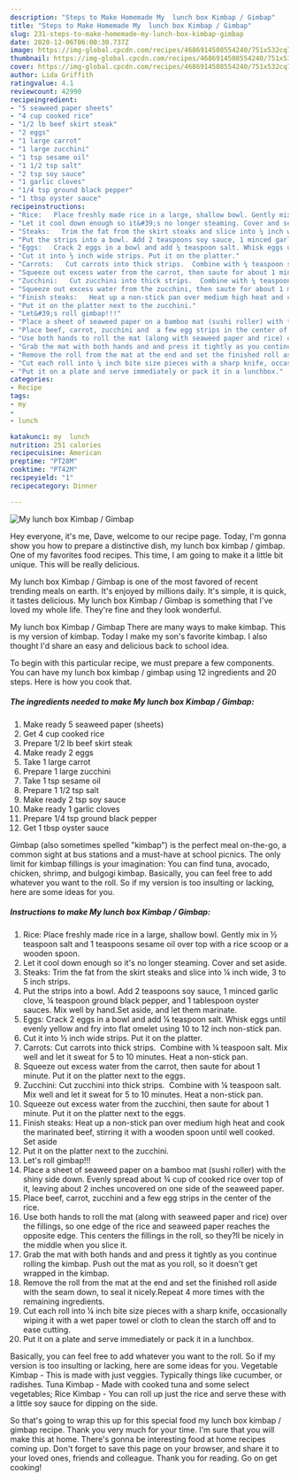 ```yaml
---
description: "Steps to Make Homemade My  lunch box Kimbap / Gimbap"
title: "Steps to Make Homemade My  lunch box Kimbap / Gimbap"
slug: 231-steps-to-make-homemade-my-lunch-box-kimbap-gimbap
date: 2020-12-06T06:00:30.737Z
image: https://img-global.cpcdn.com/recipes/4686914508554240/751x532cq70/my-lunch-box-kimbap-gimbap-recipe-main-photo.jpg
thumbnail: https://img-global.cpcdn.com/recipes/4686914508554240/751x532cq70/my-lunch-box-kimbap-gimbap-recipe-main-photo.jpg
cover: https://img-global.cpcdn.com/recipes/4686914508554240/751x532cq70/my-lunch-box-kimbap-gimbap-recipe-main-photo.jpg
author: Lida Griffith
ratingvalue: 4.1
reviewcount: 42990
recipeingredient:
- "5 seaweed paper sheets"
- "4 cup cooked rice"
- "1/2 lb beef skirt steak"
- "2 eggs"
- "1 large carrot"
- "1 large zucchini"
- "1 tsp sesame oil"
- "1 1/2 tsp salt"
- "2 tsp soy sauce"
- "1 garlic cloves"
- "1/4 tsp ground black pepper"
- "1 tbsp oyster sauce"
recipeinstructions:
- "Rice:   Place freshly made rice in a large, shallow bowl. Gently mix in ½ teaspoon salt and 1 teaspoons sesame oil over top with a rice scoop or a wooden spoon."
- "Let it cool down enough so it&#39;s no longer steaming. Cover and set aside."
- "Steaks:   Trim the fat from the skirt steaks and slice into ¼ inch wide, 3 to 5 inch strips."
- "Put the strips into a bowl. Add 2 teaspoons soy sauce, 1 minced garlic clove, ¼ teaspoon ground black pepper, and 1 tablespoon oyster sauces. Mix well by hand.Set aside, and let them marinate."
- "Eggs:   Crack 2 eggs in a bowl and add ¼ teaspoon salt. Whisk eggs until evenly yellow and fry into flat omelet using 10 to 12 inch non-stick pan."
- "Cut it into ½ inch wide strips. Put it on the platter."
- "Carrots:   Cut carrots into thick strips.  Combine with ¼ teaspoon salt. Mix well and let it sweat for 5 to 10 minutes. Heat a non-stick pan."
- "Squeeze out excess water from the carrot, then saute for about 1 minute. Put it on the platter next to the eggs."
- "Zucchini:   Cut zucchini into thick strips.  Combine with ¼ teaspoon salt. Mix well and let it sweat for 5 to 10 minutes. Heat a non-stick pan."
- "Squeeze out excess water from the zucchini, then saute for about 1 minute. Put it on the platter next to the eggs."
- "Finish steaks:   Heat up a non-stick pan over medium high heat and cook the marinated beef, stirring it with a wooden spoon until well cooked. Set aside"
- "Put it on the platter next to the zucchini."
- "Let&#39;s roll gimbap!!!"
- "Place a sheet of seaweed paper on a bamboo mat (sushi roller) with the shiny side down. Evenly spread about ¾ cup of cooked rice over top of it, leaving about 2 inches uncovered on one side of the seaweed paper."
- "Place beef, carrot, zucchini and  a few egg strips in the center of the rice."
- "Use both hands to roll the mat (along with seaweed paper and rice) over the fillings, so one edge of the rice and seaweed paper reaches the opposite edge. This centers the fillings in the roll, so they?ll be nicely in the middle when you slice it."
- "Grab the mat with both hands and and press it tightly as you continue rolling the kimbap. Push out the mat as you roll, so it doesn&#39;t get wrapped in the kimbap."
- "Remove the roll from the mat at the end and set the finished roll aside with the seam down, to seal it nicely.Repeat 4 more times with the remaining ingredients."
- "Cut each roll into ¼ inch bite size pieces with a sharp knife, occasionally wiping it with a wet paper towel or cloth to clean the starch off and to ease cutting."
- "Put it on a plate and serve immediately or pack it in a lunchbox."
categories:
- Recipe
tags:
- my
- 
- lunch

katakunci: my  lunch 
nutrition: 251 calories
recipecuisine: American
preptime: "PT28M"
cooktime: "PT42M"
recipeyield: "1"
recipecategory: Dinner

---
```



![My  lunch box Kimbap / Gimbap](https://img-global.cpcdn.com/recipes/4686914508554240/751x532cq70/my-lunch-box-kimbap-gimbap-recipe-main-photo.jpg)

Hey everyone, it's me, Dave, welcome to our recipe page. Today, I'm gonna show you how to prepare a distinctive dish, my  lunch box kimbap / gimbap. One of my favorites food recipes. This time, I am going to make it a little bit unique. This will be really delicious.

My  lunch box Kimbap / Gimbap is one of the most favored of recent trending meals on earth. It's enjoyed by millions daily. It's simple, it is quick, it tastes delicious. My  lunch box Kimbap / Gimbap is something that I've loved my whole life. They're fine and they look wonderful.

My lunch box Kimbap / Gimbap There are many ways to make kimbap. This is my version of kimbap. Today I make my son&#39;s favorite kimbap. I also thought I&#39;d share an easy and delicious back to school idea.


To begin with this particular recipe, we must prepare a few components. You can have my  lunch box kimbap / gimbap using 12 ingredients and 20 steps. Here is how you cook that.

<!--inarticleads1-->

##### The ingredients needed to make My  lunch box Kimbap / Gimbap:

1. Make ready 5 seaweed paper (sheets)
1. Get 4 cup cooked rice
1. Prepare 1/2 lb beef skirt steak
1. Make ready 2 eggs
1. Take 1 large carrot
1. Prepare 1 large zucchini
1. Take 1 tsp sesame oil
1. Prepare 1 1/2 tsp salt
1. Make ready 2 tsp soy sauce
1. Make ready 1 garlic cloves
1. Prepare 1/4 tsp ground black pepper
1. Get 1 tbsp oyster sauce


Gimbap (also sometimes spelled &#34;kimbap&#34;) is the perfect meal on-the-go, a common sight at bus stations and a must-have at school picnics. The only limit for kimbap fillings is your imagination: You can find tuna, avocado, chicken, shrimp, and bulgogi kimbap. Basically, you can feel free to add whatever you want to the roll. So if my version is too insulting or lacking, here are some ideas for you. 

<!--inarticleads2-->

##### Instructions to make My  lunch box Kimbap / Gimbap:

1. Rice:   Place freshly made rice in a large, shallow bowl. Gently mix in ½ teaspoon salt and 1 teaspoons sesame oil over top with a rice scoop or a wooden spoon.
1. Let it cool down enough so it&#39;s no longer steaming. Cover and set aside.
1. Steaks:   Trim the fat from the skirt steaks and slice into ¼ inch wide, 3 to 5 inch strips.
1. Put the strips into a bowl. Add 2 teaspoons soy sauce, 1 minced garlic clove, ¼ teaspoon ground black pepper, and 1 tablespoon oyster sauces. Mix well by hand.Set aside, and let them marinate.
1. Eggs:   Crack 2 eggs in a bowl and add ¼ teaspoon salt. Whisk eggs until evenly yellow and fry into flat omelet using 10 to 12 inch non-stick pan.
1. Cut it into ½ inch wide strips. Put it on the platter.
1. Carrots:   Cut carrots into thick strips.  Combine with ¼ teaspoon salt. Mix well and let it sweat for 5 to 10 minutes. Heat a non-stick pan.
1. Squeeze out excess water from the carrot, then saute for about 1 minute. Put it on the platter next to the eggs.
1. Zucchini:   Cut zucchini into thick strips.  Combine with ¼ teaspoon salt. Mix well and let it sweat for 5 to 10 minutes. Heat a non-stick pan.
1. Squeeze out excess water from the zucchini, then saute for about 1 minute. Put it on the platter next to the eggs.
1. Finish steaks:   Heat up a non-stick pan over medium high heat and cook the marinated beef, stirring it with a wooden spoon until well cooked. Set aside
1. Put it on the platter next to the zucchini.
1. Let&#39;s roll gimbap!!!
1. Place a sheet of seaweed paper on a bamboo mat (sushi roller) with the shiny side down. Evenly spread about ¾ cup of cooked rice over top of it, leaving about 2 inches uncovered on one side of the seaweed paper.
1. Place beef, carrot, zucchini and  a few egg strips in the center of the rice.
1. Use both hands to roll the mat (along with seaweed paper and rice) over the fillings, so one edge of the rice and seaweed paper reaches the opposite edge. This centers the fillings in the roll, so they?ll be nicely in the middle when you slice it.
1. Grab the mat with both hands and and press it tightly as you continue rolling the kimbap. Push out the mat as you roll, so it doesn&#39;t get wrapped in the kimbap.
1. Remove the roll from the mat at the end and set the finished roll aside with the seam down, to seal it nicely.Repeat 4 more times with the remaining ingredients.
1. Cut each roll into ¼ inch bite size pieces with a sharp knife, occasionally wiping it with a wet paper towel or cloth to clean the starch off and to ease cutting.
1. Put it on a plate and serve immediately or pack it in a lunchbox.


Basically, you can feel free to add whatever you want to the roll. So if my version is too insulting or lacking, here are some ideas for you. Vegetable Kimbap - This is made with just veggies. Typically things like cucumber, or radishes. Tuna Kimbap - Made with cooked tuna and some select vegetables; Rice Kimbap - You can roll up just the rice and serve these with a little soy sauce for dipping on the side. 

So that's going to wrap this up for this special food my  lunch box kimbap / gimbap recipe. Thank you very much for your time. I'm sure that you will make this at home. There's gonna be interesting food at home recipes coming up. Don't forget to save this page on your browser, and share it to your loved ones, friends and colleague. Thank you for reading. Go on get cooking!
